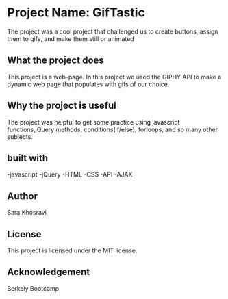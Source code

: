 
# Project Name: GifTastic
The project was a cool project that challenged us to create buttons, assign them to gifs, and make them still or animated 

## What the project does
This project is a web-page. In this project we used the GIPHY API to make a dynamic web page that populates with gifs of our choice.

## Why the project is useful
The project was helpful to get some practice using javascript functions,jQuery methods, conditions(if/else), forloops, and so many other subjects.
## built with
-javascript
-jQuery
-HTML
-CSS
-API
-AJAX

## Author
 Sara Khosravi
## License
This project is licensed under the MIT license.

## Acknowledgement
Berkely Bootcamp
